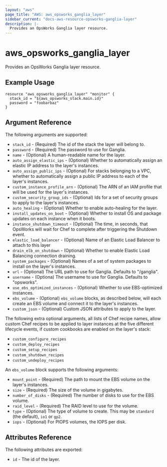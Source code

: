 ```yaml
---
layout: "aws"
page_title: "AWS: aws_opsworks_ganglia_layer"
sidebar_current: "docs-aws-resource-opsworks-ganglia-layer"
description: |-
  Provides an OpsWorks Ganglia layer resource.
---
```


# aws\_opsworks\_ganglia\_layer

Provides an OpsWorks Ganglia layer resource.

## Example Usage

```
resource "aws_opsworks_ganglia_layer" "monitor" {
  stack_id = "${aws_opsworks_stack.main.id}"
  password = "foobarbaz"
}
```

## Argument Reference

The following arguments are supported:

* `stack_id` - (Required) The id of the stack the layer will belong to.
* `password` - (Required) The password to use for Ganglia.
* `name` - (Optional) A human-readable name for the layer.
* `auto_assign_elastic_ips` - (Optional) Whether to automatically assign an elastic IP address to the layer's instances.
* `auto_assign_public_ips` - (Optional) For stacks belonging to a VPC, whether to automatically assign a public IP address to each of the layer's instances.
* `custom_instance_profile_arn` - (Optional) The ARN of an IAM profile that will be used for the layer's instances.
* `custom_security_group_ids` - (Optional) Ids for a set of security groups to apply to the layer's instances.
* `auto_healing` - (Optional) Whether to enable auto-healing for the layer.
* `install_updates_on_boot` - (Optional) Whether to install OS and package updates on each instance when it boots.
* `instance_shutdown_timeout` - (Optional) The time, in seconds, that OpsWorks will wait for Chef to complete after triggering the Shutdown event.
* `elastic_load_balancer` - (Optional) Name of an Elastic Load Balancer to attach to this layer
* `drain_elb_on_shutdown` - (Optional) Whether to enable Elastic Load Balancing connection draining.
* `system_packages` - (Optional) Names of a set of system packages to install on the layer's instances.
* `url` - (Optional) The URL path to use for Ganglia. Defaults to "/ganglia".
* `username` - (Optiona) The username to use for Ganglia. Defaults to "opsworks".
* `use_ebs_optimized_instances` - (Optional) Whether to use EBS-optimized instances.
* `ebs_volume` - (Optional) `ebs_volume` blocks, as described below, will each create an EBS volume and connect it to the layer's instances.
* `custom_json` - (Optional) Custom JSON attributes to apply to the layer.

The following extra optional arguments, all lists of Chef recipe names, allow
custom Chef recipes to be applied to layer instances at the five different
lifecycle events, if custom cookbooks are enabled on the layer's stack:

* `custom_configure_recipes`
* `custom_deploy_recipes`
* `custom_setup_recipes`
* `custom_shutdown_recipes`
* `custom_undeploy_recipes`

An `ebs_volume` block supports the following arguments:

* `mount_point` - (Required) The path to mount the EBS volume on the layer's instances.
* `size` - (Required) The size of the volume in gigabytes.
* `number_of_disks` - (Required) The number of disks to use for the EBS volume.
* `raid_level` - (Required) The RAID level to use for the volume.
* `type` - (Optional) The type of volume to create. This may be `standard` (the default), `io1` or `gp2`.
* `iops` - (Optional) For PIOPS volumes, the IOPS per disk.

## Attributes Reference

The following attributes are exported:

* `id` - The id of the layer.
